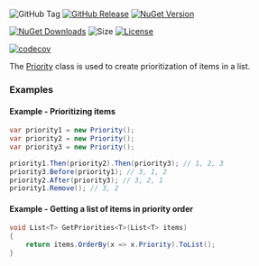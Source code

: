 ![GitHub Tag](https://img.shields.io/github/v/tag/TJC-Tools/TJC.Priority) [![GitHub Release](https://img.shields.io/github/v/release/TJC-Tools/TJC.Priority)](https://github.com/TJC-Tools/TJC.Priority/releases/latest) [![NuGet Version](https://img.shields.io/nuget/v/TJC.Priority)](https://www.nuget.org/packages/TJC.Priority)

[![NuGet Downloads](https://img.shields.io/nuget/dt/TJC.Priority)](https://www.nuget.org/packages/TJC.Priority) ![Size](https://img.shields.io/github/repo-size/TJC-Tools/TJC.Priority) [![License](https://img.shields.io/github/license/TJC-Tools/TJC.Priority.svg)](LICENSE)

[![codecov](https://codecov.io/gh/TJC-Tools/TJC.Priority/graph/badge.svg?token=O4IL178PR6)](https://codecov.io/gh/TJC-Tools/TJC.Priority)

The [Priority](TJC.Priority/Priority.cs) class is used to create prioritization of items in a list.

### Examples
#### Example - Prioritizing items
```csharp
var priority1 = new Priority();
var priority2 = new Priority();
var priority3 = new Priority();

priority1.Then(priority2).Then(priority3); // 1, 2, 3
priority3.Before(priority1); // 3, 1, 2
priority2.After(priority3); // 3, 2, 1
priority1.Remove(); // 3, 2
```

#### Example - Getting a list of items in priority order
```csharp
void List<T> GetPriorities<T>(List<T> items)
{
	return items.OrderBy(x => x.Priority).ToList();
}
```

